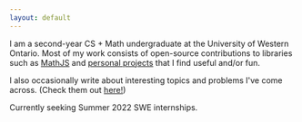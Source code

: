 ```yaml
---
layout: default
---
```


I am a second-year CS + Math undergraduate at the University of Western Ontario.
Most of my work consists of open-source contributions to libraries such as [MathJS](https://mathjs.org) and
[personal projects](/projects) that I find useful and/or fun.

I also occasionally write about interesting topics and problems I've come across. 
(Check them out [here!](/posts))

Currently seeking Summer 2022 SWE internships.